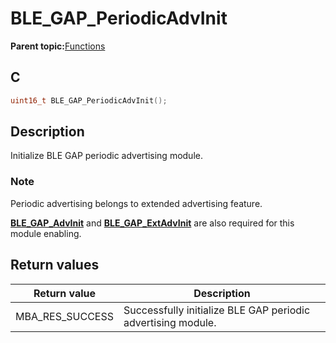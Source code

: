 # BLE\_GAP\_PeriodicAdvInit

**Parent topic:**[Functions](GUID-0DD261BF-40D6-42CD-8806-9B93D259D1CC.md)

## C

```c
uint16_t BLE_GAP_PeriodicAdvInit();
```

## Description

Initialize BLE GAP periodic advertising module.

### Note

Periodic advertising belongs to extended advertising feature.

**[BLE\_GAP\_AdvInit](GUID-00582C15-26DA-41D8-8125-1FDD13BCF632.md)** and **[BLE\_GAP\_ExtAdvInit](GUID-D2DBC15F-67D6-431E-9D69-DAE11D195641.md)** are also required for this module enabling.

## Return values

|Return value|Description|
|------------|-----------|
|MBA\_RES\_SUCCESS|Successfully initialize BLE GAP periodic advertising module.|


